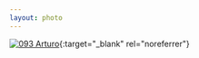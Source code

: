 ```yaml
---
layout: photo
---
```


[![093 Arturo](https://c2.staticflickr.com/6/5694/21581953889_74e6b5958b_c.jpg)](https://www.flickr.com/photos/131440297@N08/21581953889/){:target="_blank" rel="noreferrer"}
